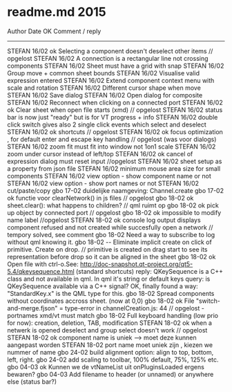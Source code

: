 # readme.md 2015

Author  Date    OK  Comment / reply
------  ----    --  -----------------------------------------
STEFAN  16/02   ok  Selecting a component doesn't deselect other items // opgelost
STEFAN  16/02       A connection is a rectangular line not crossing components
STEFAN  16/02       Sheet must have a grid with snap
STEFAN  16/02       Group move + common sheet bounds
STEFAN  16/02       Visualise valid expression entered
STEFAN  16/02       Extend component context menu with scale and rotation
STEFAN  16/02       Different cursor shape when move
STEFAN  16/02       Save dialog
STEFAN  16/02       Open dialog for composite
STEFAN  16/02       Reconnect when clicking on a connected port
STEFAN  16/02   ok  Clear sheet when open file starts (xmd) // opgelost
STEFAN  16/02       status bar is now just "ready" but is for VT progress + info
STEFAN  16/02       double click switch gives also 2 single click events which select and deselect
STEFAN  16/02   ok  shortcuts // opgelost
STEFAN  16/02   ok  focus optimization , for default enter and escape key handling // opgelost (was voor dialogs)
STEFAN  16/02       zoom fit must fit into window not 1on1 scale
STEFAN  16/02       zoom under cursor instead of left/top
STEFAN  16/02   ok  cancel of expression dialog must reset input //opgelost
STEFAN  16/02       sheet setup as a property from json file
STEFAN  16/02       minimum mouse area size for small components
STEFAN  16/02       view option - show component name or not
STEFAN  16/02       view option - show port names or not
STEFAN  16/02       cut/paste/copy
gbo     17-02       duidelijke naamgeving: Channel.create
gbo     17-02   ok  functie voor clearNetwork() in js files // opgelost
gbo     18-02   ok  sheet.clear(): what happens to children? // qml ruimt op
gbo     18-02   ok  pick up object by connected port // opgelost
gbo     18-02   ok  impossible to modify name label //opgelost
STEFAN  18-02   ok  console log output displays component refused and not created while succesfully open a network // tempory solved, see comment
gbo     18-02       Need a way to subscribe to log without qml knowing it.
gbo     18-02   --  Eliminate implicit create on click of primitive. Create on drop. // primitive is created on drag start to see its representation before drop so it can be aligned in the sheet
gbo     18-02   ok  Open file with ctrl-o.See: http://doc-snapshot.qt-project.org/qt5-5.4/qkeysequence.html (standard shortcuts)
                    reply: QKeySequence is a C++ class and not available in qml. In qml it's string or default keys
                    query: is QKeySequence available via a C++ signal? OK, finally found a way: "StandardKey.x" is the QML type for this.
gbo     18-02       Spread components without coordinates accross sheet. (now at 0,0)
gbo     18-02   ok  File "switch-and-merge.fjson" = type-error in channelCreation.js: 44 // opgelost - portnames xmd/vt must match
gbo     18-02       Full keyboard handling (low prio for now): creation, deletion, TAB, modification
STEFAN  18-02   ok  when a netwerk is opened deselect and group select doesn't work // opgelost
STEFAN  18-02   ok  component name is uniek --> moet deze kunnen aangepast worden
STEFAN  18-02       port name moet uniek zijn , kiezen we nummer of name
gbo     24-02       build alignment option: align to top, bottom, left, right.
gbo     24-02       add scaling to toolbar, 100% default, 75%, 125% etc.
gbo     04-03  ok   Kunnen we de vtNameList uit onPluginsLoaded ergens bewaren?
gbo     04-03       Add filename to header (or unnamed) or anywhere else (status bar?)
